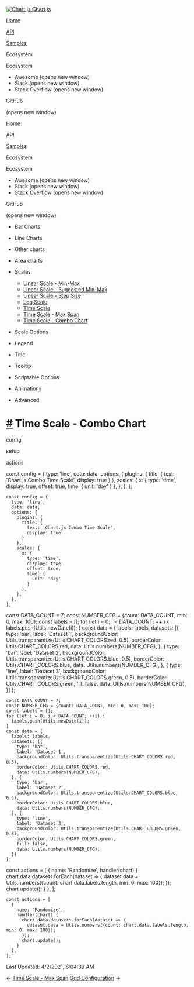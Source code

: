 <a href="/docs/3.0.0/" class="home-link router-link-active"><img src="/docs/3.0.0/favicon.ico" alt="Chart.js" class="logo" /> <span class="site-name can-hide">Chart.js</span></a>

<a href="/docs/3.0.0/" class="nav-link">Home</a>

<a href="/docs/3.0.0/api/" class="nav-link">API</a>

<a href="/docs/3.0.0/samples/" class="nav-link router-link-active">Samples</a>

<span class="title">Ecosystem</span> <span class="arrow down"></span>

<span class="title">Ecosystem</span> <span class="arrow right"></span>

-   Awesome
    <span class="sr-only">(opens new window)</span>
-   Slack
    <span class="sr-only">(opens new window)</span>
-   Stack Overflow
    <span class="sr-only">(opens new window)</span>

GitHub

<span class="sr-only">(opens new window)</span>

<a href="/docs/3.0.0/" class="nav-link">Home</a>

<a href="/docs/3.0.0/api/" class="nav-link">API</a>

<a href="/docs/3.0.0/samples/" class="nav-link router-link-active">Samples</a>

<span class="title">Ecosystem</span> <span class="arrow down"></span>

<span class="title">Ecosystem</span> <span class="arrow right"></span>

-   Awesome
    <span class="sr-only">(opens new window)</span>
-   Slack
    <span class="sr-only">(opens new window)</span>
-   Stack Overflow
    <span class="sr-only">(opens new window)</span>

GitHub

<span class="sr-only">(opens new window)</span>

-   Bar Charts <span class="arrow right"></span>

-   Line Charts <span class="arrow right"></span>

-   Other charts <span class="arrow right"></span>

-   Area charts <span class="arrow right"></span>

-   Scales <span class="arrow down"></span>

    -   <a href="/docs/3.0.0/samples/scales/linear-min-max.html" class="sidebar-link">Linear Scale - Min-Max</a>
    -   <a href="/docs/3.0.0/samples/scales/linear-min-max-suggested.html" class="sidebar-link">Linear Scale - Suggested Min-Max</a>
    -   <a href="/docs/3.0.0/samples/scales/linear-step-size.html" class="sidebar-link">Linear Scale - Step Size</a>
    -   <a href="/docs/3.0.0/samples/scales/log.html" class="sidebar-link">Log Scale</a>
    -   <a href="/docs/3.0.0/samples/scales/time-line.html" class="sidebar-link">Time Scale</a>
    -   <a href="/docs/3.0.0/samples/scales/time-max-span.html" class="sidebar-link">Time Scale - Max Span</a>
    -   <a href="/docs/3.0.0/samples/scales/time-combo.html" class="active sidebar-link">Time Scale - Combo Chart</a>

-   Scale Options <span class="arrow right"></span>

-   Legend <span class="arrow right"></span>

-   Title <span class="arrow right"></span>

-   Tooltip <span class="arrow right"></span>

-   Scriptable Options <span class="arrow right"></span>

-   Animations <span class="arrow right"></span>

-   Advanced <span class="arrow right"></span>

<a href="#time-scale-combo-chart" class="header-anchor">#</a> Time Scale - Combo Chart
======================================================================================

config

setup

actions

<a href="https://github.com/chartjs/Chart.js/blob/master/docs/samples/scales/time-combo.md" class="code-editor-tool fab fa-github fa-lg" title="View on GitHub"></a>

const config = { type: 'line', data: data, options: { plugins: { title: { text: 'Chart.js Combo Time Scale', display: true } }, scales: { x: { type: 'time', display: true, offset: true, time: { unit: 'day' } }, }, }, };

    const config = {
      type: 'line',
      data: data,
      options: {
        plugins: {
          title: {
            text: 'Chart.js Combo Time Scale',
            display: true
          }
        },
        scales: {
          x: {
            type: 'time',
            display: true,
            offset: true,
            time: {
              unit: 'day'
            }
          },
        },
      },
    };

const DATA\_COUNT = 7; const NUMBER\_CFG = {count: DATA\_COUNT, min: 0, max: 100}; const labels = \[\]; for (let i = 0; i &lt; DATA\_COUNT; ++i) { labels.push(Utils.newDate(i)); } const data = { labels: labels, datasets: \[{ type: 'bar', label: 'Dataset 1', backgroundColor: Utils.transparentize(Utils.CHART\_COLORS.red, 0.5), borderColor: Utils.CHART\_COLORS.red, data: Utils.numbers(NUMBER\_CFG), }, { type: 'bar', label: 'Dataset 2', backgroundColor: Utils.transparentize(Utils.CHART\_COLORS.blue, 0.5), borderColor: Utils.CHART\_COLORS.blue, data: Utils.numbers(NUMBER\_CFG), }, { type: 'line', label: 'Dataset 3', backgroundColor: Utils.transparentize(Utils.CHART\_COLORS.green, 0.5), borderColor: Utils.CHART\_COLORS.green, fill: false, data: Utils.numbers(NUMBER\_CFG), }\] };

    const DATA_COUNT = 7;
    const NUMBER_CFG = {count: DATA_COUNT, min: 0, max: 100};
    const labels = [];
    for (let i = 0; i < DATA_COUNT; ++i) {
      labels.push(Utils.newDate(i));
    }
    const data = {
      labels: labels,
      datasets: [{
        type: 'bar',
        label: 'Dataset 1',
        backgroundColor: Utils.transparentize(Utils.CHART_COLORS.red, 0.5),
        borderColor: Utils.CHART_COLORS.red,
        data: Utils.numbers(NUMBER_CFG),
      }, {
        type: 'bar',
        label: 'Dataset 2',
        backgroundColor: Utils.transparentize(Utils.CHART_COLORS.blue, 0.5),
        borderColor: Utils.CHART_COLORS.blue,
        data: Utils.numbers(NUMBER_CFG),
      }, {
        type: 'line',
        label: 'Dataset 3',
        backgroundColor: Utils.transparentize(Utils.CHART_COLORS.green, 0.5),
        borderColor: Utils.CHART_COLORS.green,
        fill: false,
        data: Utils.numbers(NUMBER_CFG),
      }]
    };

const actions = \[ { name: 'Randomize', handler(chart) { chart.data.datasets.forEach(dataset =&gt; { dataset.data = Utils.numbers({count: chart.data.labels.length, min: 0, max: 100}); }); chart.update(); } }, \];

    const actions = [
      {
        name: 'Randomize',
        handler(chart) {
          chart.data.datasets.forEach(dataset => {
            dataset.data = Utils.numbers({count: chart.data.labels.length, min: 0, max: 100});
          });
          chart.update();
        }
      },
    ];

<span class="prefix">Last Updated:</span> <span class="time">4/2/2021, 8:04:39 AM</span>

<span class="prev"> ← <a href="/docs/3.0.0/samples/scales/time-max-span.html" class="prev">Time Scale - Max Span</a> </span> <span class="next"> [Grid Configuration](/docs/3.0.0/samples/scale-options/grid.html) → </span>
